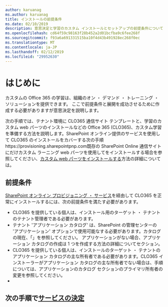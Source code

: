```yaml
---
author: karuanag
ms.author: karuanag
title: インストールの前提条件
ms.date: 02/10/2019
description: 意思決定と学習のカスタム インストールとセットアップの前提条件について
ms.openlocfilehash: cd64f59c98163f28b452a2d01bcfba9c6fee268f
ms.sourcegitcommit: f93a6a691331515ba10f4d43b491928ec268f0ec
ms.translationtype: MT
ms.contentlocale: ja-JP
ms.lasthandoff: 02/12/2019
ms.locfileid: "29952630"
---
```

# <a name="getting-started"></a>はじめに

カスタムの Office 365 の学習は、組織のオン ・ デマンド ・ トレーニング ・ ソリューションを提供できます。 ここで前提条件と展開を成功させるために作成する必要がありますが意思決定を説明します。

次の手順では、テナント環境に CLO365 通信サイト テンプレートと、学習のカスタム web パーツのインストールなどの Office 365 (CLO365)、カスタム学習を準備する方法を説明します。SharePoint オンライン提供のサービスを使用して CLO365 のインストールをカバーする次の手順https://provisioning.sharepointpnp.com既存の SharePoint Online 通信サイトにだけカスタム ラーニング web パーツを使用してをインストールする場合を参照してください、[カスタム web パーツをインストールする](installwebpart.md)方法の詳細については。 

## <a name="pre-requisites"></a>前提条件
 
[SharePoint オンライン プロビジョニング ・ サービス](https://provisioning.sharepointpnp.com)を経由して CLO365 を正常にインストールするには、次の前提条件を満たす必要があります。 
 
- CLO365 を提供している個人は、インストール用のターゲット ・ テナントのテナント管理者である必要があります。  
- テナント 'アプリケーション カタログ' は、SharePoint の管理センターの 'アプリケーション' オプションで使用可能なする必要があります。カタログの現在、「」を参照してください。 アプリケーションがない場合、アプリケーション カタログの作成は 1 つを作成する方法の詳細についてセクション。  
- CLO365 を提供している個人は、インストールのターゲット ・ テナントのアプリケーション カタログの主な所有者である必要があります。CLO365 インストーラーがアプリケーション カタログの主な所有者でない場合は、手順については、アプリケーションのカタログ セクションのプライマリ所有者の変更を参照してください。  
- 
## <a name="next-steps---service-decisionsservicedecisionsmd"></a>次の手順で[サービスの決定](servicedecisions.md)
